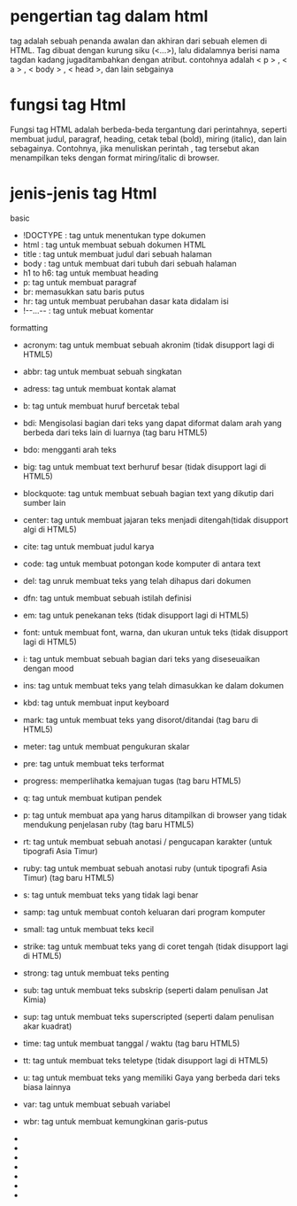 # pengertian tag dalam html
  tag adalah sebuah penanda awalan dan akhiran dari sebuah elemen di HTML. Tag dibuat dengan kurung siku (<...>), lalu didalamnya berisi nama tagdan kadang jugaditambahkan     dengan atribut. contohnya adalah 
  < p > , < a > , < body > , < head >, dan lain sebgainya

# fungsi tag Html
  Fungsi tag HTML adalah berbeda-beda tergantung dari perintahnya, seperti membuat judul, paragraf, heading, cetak tebal (bold), miring (italic), dan lain sebagainya.         Contohnya, jika menuliskan perintah <italic>, tag tersebut akan menampilkan teks dengan format miring/italic di browser. 

# jenis-jenis tag Html
 basic
- !DOCTYPE : tag untuk menentukan type dokumen
- html : tag untuk membuat sebuah dokumen HTML
- title : tag untuk membuat judul dari sebuah halaman
- body : tag untuk membuat dari tubuh dari sebuah halaman
- h1 to h6: tag untuk membuat heading
- p: tag untuk membuat paragraf
- br: memasukkan satu baris putus
- hr: tag untuk membuat perubahan dasar kata didalam isi
- !--...-- : tag untuk mebuat komentar

 formatting 
- acronym: tag untuk membuat sebuah akronim (tidak disupport lagi di HTML5)
- abbr: tag untuk membuat sebuah singkatan
- adress: tag untuk membuat kontak alamat
- b: tag untuk membuat huruf bercetak tebal
- bdi: Mengisolasi bagian dari teks yang dapat diformat dalam arah yang berbeda dari teks lain di luarnya (tag baru HTML5)
- bdo: mengganti arah teks
- big: tag untuk membuat text berhuruf besar (tidak disupport lagi di HTML5)
- blockquote: tag untuk membuat sebuah bagian text yang dikutip dari sumber lain
- center: tag untuk membuat jajaran teks menjadi ditengah(tidak disupport algi di HTML5)
- cite: tag untuk membuat judul karya
- code: tag untuk membuat potongan kode komputer di antara text
- del: tag unruk membuat teks yang telah dihapus dari dokumen 
- dfn: tag untuk membuat sebuah istilah definisi
- em: tag untuk penekanan teks (tidak disupport lagi di HTML5)
- font: untuk membuat font, warna, dan ukuran untuk teks (tidak disupport lagi di HTML5)
- i: tag untuk membuat sebuah bagian dari teks yang diseseuaikan dengan mood
- ins: tag untuk membuat teks yang telah dimasukkan ke dalam dokumen
- kbd: tag untuk membuat input keyboard
- mark: tag untuk membuat teks yang disorot/ditandai (tag baru di HTML5)
- meter: tag untuk membuat pengukuran skalar
- pre: tag untuk membuat teks terformat
- progress: memperlihatka kemajuan tugas (tag baru HTML5)
- q: tag untuk membuat kutipan pendek
- p: tag untuk membuat apa yang harus ditampilkan di browser yang tidak mendukung penjelasan ruby (tag baru HTML5)
- rt: tag untuk membuat sebuah anotasi / pengucapan karakter (untuk tipografi Asia Timur)
- ruby: tag untuk membuat sebuah anotasi ruby (untuk tipografi Asia Timur) (tag baru HTML5)
- s: tag untuk membuat teks yang tidak lagi benar
- samp: tag untuk membuat contoh keluaran dari program komputer
- small: tag untuk membuat teks kecil
- strike: tag untuk membuat teks yang di coret tengah (tidak disupport lagi di HTML5)
- strong: tag untuk membuat teks penting 
- sub: tag untuk membuat teks subskrip (seperti dalam penulisan Jat Kimia)
- sup: tag untuk membuat teks superscripted (seperti dalam penulisan akar kuadrat)
- time: tag untuk membuat tanggal / waktu (tag baru HTML5)
- tt: tag untuk membuat teks teletype (tidak disupport lagi di HTML5)
- u: tag untuk membuat teks yang memiliki Gaya yang berbeda dari teks biasa lainnya
- var: tag untuk membuat sebuah variabel
- wbr: tag untuk membuat kemungkinan garis-putus

-
-
-
-
-
-
-
